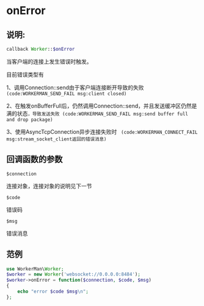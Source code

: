# onError
## 说明:
```php
callback Worker::$onError
```

当客户端的连接上发生错误时触发。

目前错误类型有

1、调用Connection::send由于客户端连接断开导致的失败 ```
(code:WORKERMAN_SEND_FAIL msg:client closed)```


2、在触发onBufferFull后，仍然调用Connection::send，并且发送缓冲区仍然是满的状态```，导致发送失败
(code:WORKERMAN_SEND_FAIL msg:send buffer full and drop package)```


3、使用AsyncTcpConnection异步连接失败时 ```
(code:WORKERMAN_CONNECT_FAIL msg:stream_socket_client返回的错误消息)```


## 回调函数的参数

``` $connection ```

连接对象，连接对象的说明见下一节

``` $code ```

错误码

``` $msg ```

错误消息


## 范例

```php
use WorkerMan\Worker;
$worker = new Worker('websocket://0.0.0.0:8484');
$worker->onError = function($connection, $code, $msg)
{
    echo "error $code $msg\n";
};
```
